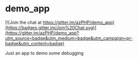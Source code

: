 demo_app
========

[![Join the chat at https://gitter.im/azPHP/demo_app](https://badges.gitter.im/Join%20Chat.svg)](https://gitter.im/azPHP/demo_app?utm_source=badge&utm_medium=badge&utm_campaign=pr-badge&utm_content=badge)

Just an app to demo some debugging
